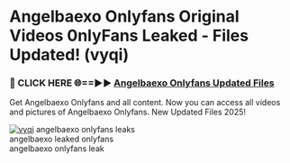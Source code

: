 # Angelbaexo Onlyfans Original Videos 0nlyFans Leaked - Files Updated! (vyqi)

<h3>🔴 CLICK HERE 🌐==►► <a href="https://tinyurl.com/2jnfzry5" rel="nofollow">Angelbaexo Onlyfans Updated Files</a></h3>

Get Angelbaexo Onlyfans and all content. Now you can access all videos and pictures of Angelbaexo Onlyfans. New Updated Files 2025!

[![vyqi](https://i.imgur.com/GyGTBgg.gif)](https://tinyurl.com/2jnfzry5)
angelbaexo onlyfans leaks<br>
angelbaexo leaked onlyfans<br>
angelbaexo onlyfans leak